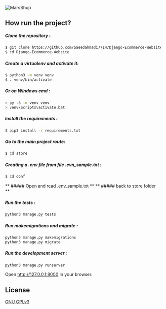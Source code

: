 ![MarsShop](https://user-images.githubusercontent.com/71176889/136710419-08e4ded8-f0e7-4023-8af6-e8a81e9ce206.gif)





## How run the project?



##### Clone the repository :
```bash
$ git clone https://github.com/Saeedahmadi7714/Django-Ecommerce-Website.git
$ cd Django-Ecommerce-Website
```
##### Create a virtualenv and activate it:
 ```bash
$ python3 -m venv venv
$ . venv/bin/activate
```
##### Or on Windows cmd : 
 ```bash
> py -3 -m venv venv
> venv\Scripts\activate.bat
```
##### Install the requirements :
```bash
$ pip3 install -r requirements.txt
```
##### Go to the main project route:
```bash
$ cd store
```
##### Creating a .env file from file .evn_sample.txt : 
```bash
$ cd conf
```

** ##### Open and read .env_sample.txt **
** ##### back to store folder **

#####  Run the tests :
```bash
python3 manage.py tests
```

#####  Run makemigrations and migrate :
```bash
python3 manage.py makemigrations
python3 manage.py migrate
```

#####  Run the development server :
```bash
python3 manage.py runserver
```
Open http://127.0.0.1:8000 in your browser. 

## License
[GNU GPLv3](https://https://choosealicense.com/licenses/gpl-3.0/)






